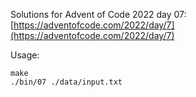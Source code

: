 Solutions for Advent of Code 2022 day 07:  
[https://adventofcode.com/2022/day/7](https://adventofcode.com/2022/day/7)

Usage:
```
make
./bin/07 ./data/input.txt
```
